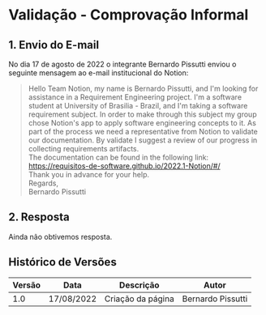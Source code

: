 #  Validação - Comprovação Informal

## 1. Envio do E-mail

No dia 17 de agosto de 2022 o integrante Bernardo Pissutti enviou o seguinte mensagem ao e-mail institucional do Notion:

> Hello Team Notion, my name is Bernardo Pissutti, and I'm looking for assistance in a Requirement Engineering project. 
I'm a software student at University of Brasilia - Brazil, and I'm taking a software requirement subject. In order to
make through this subject my group chose Notion's app to apply software engineering concepts to it. As part of the process
we need a representative from Notion to validate our documentation. By validate I suggest a review of our progress in collecting
requirements artifacts.<br/>
The documentation can be found in the following link: https://requisitos-de-software.github.io/2022.1-Notion/#/ <br/>
Thank you in advance for your help.<br/>
Regards,<br/>
Bernardo Pissutti

## 2. Resposta

Ainda não obtivemos resposta.

## Histórico de Versões

| Versão | Data       | Descrição         | Autor             |
| ------ |------------| ----------------- |-------------------|
| 1.0    | 17/08/2022 | Criação da página | Bernardo Pissutti |
